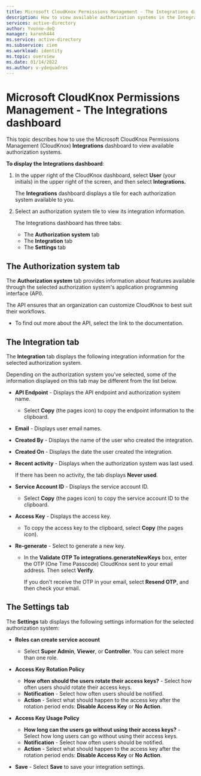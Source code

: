 ```yaml
---
title: Microsoft CloudKnox Permissions Management - The Integrations dashboard 
description: How to view available authorization systems in the Integrations dashboard in Microsoft CloudKnox Permissions Management.
services: active-directory
author: Yvonne-deQ
manager: karenh444
ms.service: active-directory
ms.subservice: ciem
ms.workload: identity
ms.topic: overview
ms.date: 01/14/2022
ms.author: v-ydequadros
---
```


# Microsoft CloudKnox Permissions Management - The Integrations dashboard

This topic describes how to use the Microsoft CloudKnox Permissions Management (CloudKnox) **Integrations** dashboard to view available authorization systems.

**To display the Integrations dashboard**:

1. In the upper right of the CloudKnox dashboard, select **User** (your initials) in the upper right of the screen, and then select **Integrations.**

    The **Integrations** dashboard displays a tile for each authorization system available to you.
1. Select an authorization system tile to view its integration information.

    The Integrations dashboard has three tabs:
    - The **Authorization system** tab
    - The **Integration** tab
    - The **Settings** tab

## The Authorization system tab

The **Authorization system** tab provides information about features available through the selected authorization system's application programming interface (API). 

The API ensures that an organization can customize CloudKnox to best suit their workflows. 

- To find out more about the API, select the link to the documentation.

## The Integration tab

The **Integration** tab displays the following integration information for the selected authorization system.

Depending on the authorization system you've selected, some of the information displayed on this tab may be different from the list below.

- **API Endpoint** - Displays the API endpoint and authorization system name.
    - Select **Copy** (the pages icon) to copy the endpoint information to the clipboard. 
- **Email** - Displays user email names.

- **Created By** - Displays the name of the user who created the integration. 
- **Created On** - Displays the date the user created the integration. 
- **Recent activity** - Displays when the authorization system was last used. 

    If there has been no activity, the tab displays **Never used**.
- **Service Account ID** - Displays the service account ID. 
    - Select **Copy** (the pages icon) to copy the service account ID to the clipboard. 
- **Access Key** - Displays the access key. 
    - To copy the access key to the clipboard, select **Copy** (the pages icon).
- **Re-generate** - Select to generate a new key.
    - In the **Validate OTP To integrations.generateNewKeys** box, enter the OTP (One Time Passcode) CloudKnox sent to your email address. Then select **Verify**.

        If you don't receive the OTP in your email, select **Resend OTP**, and then check your email.

## The Settings tab

The **Settings** tab displays the following settings information for the selected authorization system:

- **Roles can create service account**
    - Select **Super Admin**, **Viewer**, or **Controller**. You can select more than one role.

- **Access Key Rotation Policy** 
    - **How often should the users rotate their access keys?** - Select how often users should rotate their access keys.
    - **Notification** - Select how often users should be notified.
    - **Action** - Select what should happen to the access key after the rotation period ends: **Disable Access Key** or **No Action**.

- **Access Key Usage Policy** 
    - **How long can the users go without using their access keys?** - Select how long users can go without using their access keys.
    - **Notification** - Select how often users should be notified.
    - **Action** - Select what should happen to the access key after the rotation period ends: **Disable Access Key** or **No Action**.

- **Save** - Select **Save** to save your integration settings.

<!---## Next steps--->

<!---View integrated authorization systems](cloudknox-product-integrations)--->
<!---[Installation overview](cloudknox-installation.md)--->
<!---[Configure integration with the CloudKnox API](cloudknox-integration-api.md)--->
<!---[Sign up and deploy FortSentry in your organization](cloudknox-fortsentry-registration.md)--->